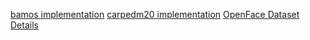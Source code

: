 
[bamos implementation](https://github.com/bamos/dcgan-completion.tensorflow)
[carpedm20 implementation](https://github.com/carpedm20/DCGAN-tensorflow)
[OpenFace Dataset](http://cmusatyalab.github.io/openface)
[Details](http://bamos.github.io/2016/08/09/deep-completion/)
